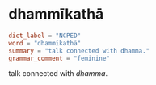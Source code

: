 # dhammīkathā

``` toml
dict_label = "NCPED"
word = "dhammīkathā"
summary = "talk connected with dhamma."
grammar_comment = "feminine"
```

talk connected with *dhamma*.

